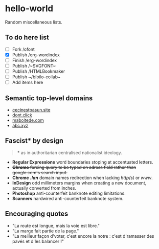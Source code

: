 # hello-world
Random miscellaneous lists.

## To do here list
* [ ] Fork /ofont
* [x] Publish /erg-wordindex
* [ ] Finish /erg-wordindex
* [ ] Publish /~SVGFONT~
* [ ] Publish /HTMLBookmaker
* [ ] Publish ~/bibilo-collab~
* [ ] Add items here

## Semantic top-level domains
* [cecinestpasun.site](http://cecinestpasun.site)
* [dont.click](http://dont.click)
* [maboitede.com](http://maboitede.com)
* [abc.xyz](http://abc.xyz)

## Fascist* by design
> **\*** as in authoritarian centralised nationalist ideology.  

* **Regular Expressions** word boundaries stoping at accentuated letters.
* ~~**Chrome** forcing query to be typed on adress field rather than google.com's search input.~~
* **Chrome** ***.lan*** domain names redirection when lacking *http(s)* or *www*.
* **InDesign** odd millimeters margins when creating a new document, actually converted from inches.
* **Photoshop** anti-counterfeit banknote editing limitations.
* **Scanners** hardwired anti-counterfeit banknote system.

## Encouraging quotes

* "La route est longue, mais la voie est libre."
* "La marge fait partie de la page."
* "La meilleur façon d'voter, c'est encore la notre : c'est d'ramasser des pavés et d'les balancer !"
